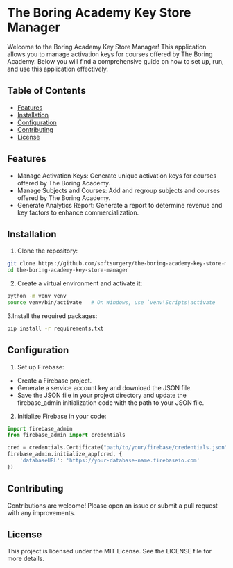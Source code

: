 # The Boring Academy Key Store Manager

Welcome to the Boring Academy Key Store Manager! This application allows you to manage activation keys for courses offered by The Boring Academy. Below you will find a comprehensive guide on how to set up, run, and use this application effectively.

## Table of Contents
* [Features](#Features)
* [Installation](#Installation)
* [Configuration](#Configuration)
* [Contributing](#Contributing)
* [License](#License)


## Features
* Manage Activation Keys: Generate unique activation keys for courses offered by The Boring Academy.
* Manage Subjects and Courses: Add and regroup subjects and courses offered by The Boring Academy.
* Generate Analytics Report: Generate a report to determine revenue and key factors to enhance commercialization.

## Installation

1. Clone the repository:
```bash
git clone https://github.com/softsurgery/the-boring-academy-key-store-manager.git
cd the-boring-academy-key-store-manager
```

2. Create a virtual environment and activate it:
```bash
python -m venv venv
source venv/bin/activate   # On Windows, use `venv\Scripts\activate
```

3.Install the required packages:

```bash
pip install -r requirements.txt
```

## Configuration

1. Set up Firebase:
* Create a Firebase project.
* Generate a service account key and download the JSON file.
* Save the JSON file in your project directory and update the firebase_admin initialization code with the path to your JSON file.

2. Initialize Firebase in your code:

```python
import firebase_admin
from firebase_admin import credentials

cred = credentials.Certificate("path/to/your/firebase/credentials.json")
firebase_admin.initialize_app(cred, {
    'databaseURL': 'https://your-database-name.firebaseio.com'
})
```

## Contributing
Contributions are welcome! Please open an issue or submit a pull request with any improvements.

## License
This project is licensed under the MIT License. See the LICENSE file for more details.



